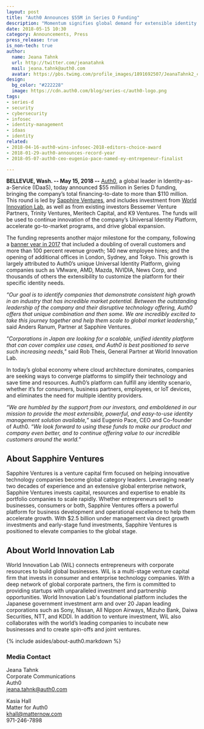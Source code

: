 ```yaml
---
layout: post
title: "Auth0 Announces $55M in Series D Funding"
description: "Momentum signifies global demand for extensible identity management"
date: 2018-05-15 10:30
category: Announcements, Press
press_release: true
is_non-tech: true
author:
  name: Jeana Tahnk
  url: http://twitter.com/jeanatahnk
  mail: jeana.tahnk@auth0.com
  avatar: https://pbs.twimg.com/profile_images/1891692507/JeanaTahnk2_crop_400x400.jpg
design:
  bg_color: "#222228"
  image: https://cdn.auth0.com/blog/series-c/auth0-logo.png
tags:
- series-d
- security
- cybersecurity
- infosec
- identity-management
- idaas
- identity
related:
- 2018-04-16-auth0-wins-infosec-2018-editors-choice-award
- 2018-01-29-auth0-announces-record-year
- 2018-05-07-auth0-ceo-eugenio-pace-named-ey-entrepeneur-finalist

---
```


**BELLEVUE, Wash. -- May 15, 2018 --** [Auth0](https://auth0.com/), a global leader in Identity-as-a-Service (IDaaS), today announced $55 million in Series D funding, bringing the company’s total financing-to-date to more than $110 million. This round is led by [Sapphire Ventures](http://sapphireventures.com/), and includes investment from [World Innovation Lab](https://wilab.com/), as well as from existing investors Bessemer Venture Partners, Trinity Ventures, Meritech Capital, and K9 Ventures. The funds will be used to continue innovation of the company’s Universal Identity Platform, accelerate go-to-market programs, and drive global expansion.

The funding represents another major milestone for the company, following a [banner year in 2017](https://auth0.com/blog/auth0-announces-record-year/) that included a doubling of overall customers and more than 100 percent revenue growth; 140 new employee hires; and the opening of additional offices in London, Sydney, and Tokyo. This growth is largely attributed to Auth0’s unique Universal Identity Platform, giving companies such as VMware, AMD, Mazda, NVIDIA, News Corp, and thousands of others the extensibility to customize the platform for their specific identity needs.  

_“Our goal is to identify companies that demonstrate consistent high growth in an industry that has incredible market potential. Between the outstanding leadership of the company and their disruptive technology offering, Auth0 offers that unique combination and then some. We are incredibly excited to take this journey together and help them scale to global market leadership,”_ said Anders Ranum, Partner at Sapphire Ventures. 

_"Corporations in Japan are looking for a scalable, unified identity platform that can cover complex use cases, and Auth0 is best positioned to serve such increasing needs,"_ said Rob Theis, General Partner at World Innovation Lab.

In today’s global economy where cloud architecture dominates, companies are seeking ways to converge platforms to simplify their technology and save time and resources. Auth0’s platform can fulfill any identity scenario, whether it’s for consumers, business partners, employees, or IoT devices, and eliminates the need for multiple identity providers. 

_“We are humbled by the support from our investors, and emboldened in our mission to provide the most extensible, powerful, and easy-to-use identity management solution available,”_ said Eugenio Pace, CEO and Co-founder of Auth0. _“We look forward to using these funds to make our product and company even better, and to continue offering value to our incredible customers around the world.”_

## About Sapphire Ventures 

Sapphire Ventures is a venture capital firm focused on helping innovative technology companies become global category leaders. Leveraging nearly two decades of experience and an extensive global enterprise network, Sapphire Ventures invests capital, resources and expertise to enable its portfolio companies to scale rapidly. Whether entrepreneurs sell to businesses, consumers or both, Sapphire Ventures offers a powerful platform for business development and operational excellence to help them accelerate growth. With $2.5 billion under management via direct growth investments and early-stage fund investments, Sapphire Ventures is positioned to elevate companies to the global stage.

## About World Innovation Lab

World Innovation Lab (WiL) connects entrepreneurs with corporate resources to build global businesses. WiL is a multi-stage venture capital firm that invests in consumer and enterprise technology companies. With a deep network of global corporate partners, the firm is committed to providing startups with unparalleled investment and partnership opportunities. World Innovation Lab's foundational platform includes the Japanese government investment arm and over 20 Japan leading corporations such as Sony, Nissan, All Nippon Airways, Mizuho Bank, Daiwa Securities, NTT, and KDDI. In addition to venture investment, WiL also collaborates with the world’s leading companies to incubate new businesses and to create spin-offs and joint ventures.
  
{% include asides/about-auth0.markdown %}

### Media Contact

Jeana Tahnk<br>
Corporate Communications<br>
Auth0<br>
[jeana.tahnk@auth0.com](mailto:jeana.tahnk@auth0.com)

Kasia Hall<br>
Matter for Auth0<br>
[khall@matternow.com](mailto:khall@matternow.com)<br>
971-246-7898

